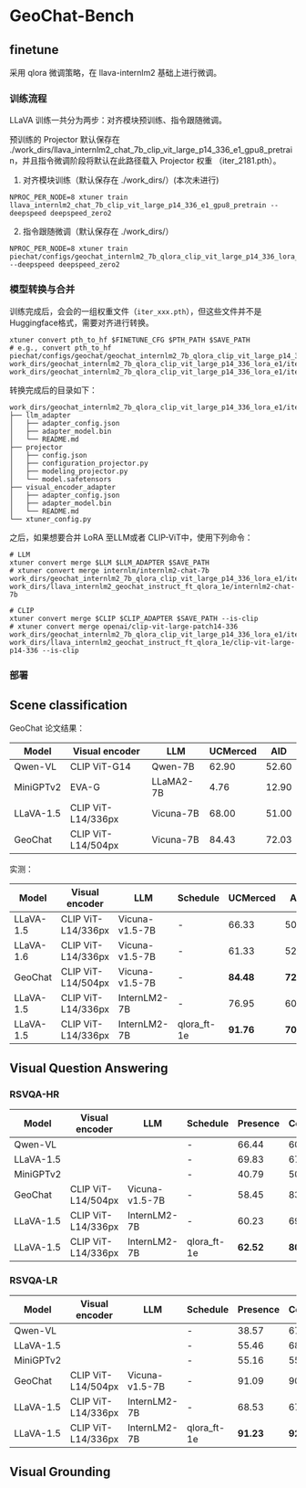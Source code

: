 # GeoChat-Bench


## finetune

采用 qlora 微调策略，在 llava-internlm2 基础上进行微调。

### 训练流程

LLaVA 训练一共分为两步：对齐模块预训练、指令跟随微调。

预训练的 Projector 默认保存在 ./work_dirs/llava_internlm2_chat_7b_clip_vit_large_p14_336_e1_gpu8_pretrain，并且指令微调阶段将默认在此路径载入 Projector 权重 （iter_2181.pth）。

1. 对齐模块训练（默认保存在 ./work_dirs/）(本次未进行)

```
NPROC_PER_NODE=8 xtuner train llava_internlm2_chat_7b_clip_vit_large_p14_336_e1_gpu8_pretrain --deepspeed deepspeed_zero2
```

2. 指令跟随微调（默认保存在 ./work_dirs/）

```
NPROC_PER_NODE=8 xtuner train piechat/configs/geochat_internlm2_7b_qlora_clip_vit_large_p14_336_lora_e1.py --deepspeed deepspeed_zero2
```

### 模型转换与合并

训练完成后，会会的一组权重文件（`iter_xxx.pth`），但这些文件并不是Huggingface格式，需要对齐进行转换。

```
xtuner convert pth_to_hf $FINETUNE_CFG $PTH_PATH $SAVE_PATH
# e.g., convert pth_to_hf piechat/configs/geochat/geochat_internlm2_7b_qlora_clip_vit_large_p14_336_lora_e1.py work_dirs/geochat_internlm2_7b_qlora_clip_vit_large_p14_336_lora_e1/iter_4826.pth work_dirs/geochat_internlm2_7b_qlora_clip_vit_large_p14_336_lora_e1/iter_4826_hf
```

转换完成后的目录如下：

```
work_dirs/geochat_internlm2_7b_qlora_clip_vit_large_p14_336_lora_e1/iter_4826_hf
├── llm_adapter
│   ├── adapter_config.json
│   ├── adapter_model.bin
│   └── README.md
├── projector
│   ├── config.json
│   ├── configuration_projector.py
│   ├── modeling_projector.py
│   └── model.safetensors
├── visual_encoder_adapter
│   ├── adapter_config.json
│   ├── adapter_model.bin
│   └── README.md
└── xtuner_config.py
```

之后，如果想要合并 LoRA 至LLM或者 CLIP-ViT中，使用下列命令：

```
# LLM
xtuner convert merge $LLM $LLM_ADAPTER $SAVE_PATH
# xtuner convert merge internlm/internlm2-chat-7b work_dirs/geochat_internlm2_7b_qlora_clip_vit_large_p14_336_lora_e1/iter_4826_hf/llm_adapter/ work_dirs/llava_internlm2_geochat_instruct_ft_qlora_1e/internlm2-chat-7b

# CLIP
xtuner convert merge $CLIP $CLIP_ADAPTER $SAVE_PATH --is-clip
# xtuner convert merge openai/clip-vit-large-patch14-336 work_dirs/geochat_internlm2_7b_qlora_clip_vit_large_p14_336_lora_e1/iter_4826_hf/visual_encoder_adapter work_dirs/llava_internlm2_geochat_instruct_ft_qlora_1e/clip-vit-large-p14-336 --is-clip
```

### 部署



## Scene classification

GeoChat 论文结果：

| Model     | Visual encoder     | LLM       | UCMerced | AID   |
| --------- | ------------------ | --------- | -------- | ----- |
| Qwen-VL   | CLIP ViT-G14       | Qwen-7B   | 62.90    | 52.60 |
| MiniGPTv2 | EVA-G              | LLaMA2-7B | 4.76     | 12.90 |
| LLaVA-1.5 | CLIP ViT-L14/336px | Vicuna-7B | 68.00    | 51.00 |
| GeoChat   | CLIP ViT-L14/504px | Vicuna-7B | 84.43    | 72.03 |

实测：

| Model     | Visual encoder     | LLM            | Schedule    | UCMerced  | AID       |
| --------- | ------------------ | -------------- | ----------- | --------- | --------- |
| LLaVA-1.5 | CLIP ViT-L14/336px | Vicuna-v1.5-7B | -           | 66.33     | 50.53     |
| LLaVA-1.6 | CLIP ViT-L14/336px | Vicuna-v1.5-7B | -           | 61.33     | 52.30     |
| GeoChat   | CLIP ViT-L14/504px | Vicuna-v1.5-7B | -           | **84.48** | **72.03** |
| LLaVA-1.5 | CLIP ViT-L14/336px | InternLM2-7B   | -           | 76.95     | 60.83     |
| LLaVA-1.5 | CLIP ViT-L14/336px | InternLM2-7B   | qlora_ft-1e | **91.76** | **70.73** |


## Visual Question Answering

### RSVQA-HR

| Model     | Visual encoder     | LLM            | Schedule    | Presence  | Comparison | Average Accuracy |
| --------- | ------------------ | -------------- | ----------- | --------- | ---------- | ---------------- |
| Qwen-VL   |                    |                | -           | 66.44     | 60.41      | 63.06            |
| LLaVA-1.5 |                    |                | -           | 69.83     | 67.29      | 68.40            |
| MiniGPTv2 |                    |                | -           | 40.79     | 50.91      | 46.46            |
| GeoChat   | CLIP ViT-L14/504px | Vicuna-v1.5-7B | -           | 58.45     | 83.19      | 72.30            |
| LLaVA-1.5 | CLIP ViT-L14/336px | InternLM2-7B   | -           | 60.23     | 69.28      | 65.37            |
| LLaVA-1.5 | CLIP ViT-L14/336px | InternLM2-7B   | qlora_ft-1e | **62.52** | **80.25**  | **72.59**        |

### RSVQA-LR

| Model     | Visual encoder     | LLM            | Schedule    | Presence  | Comparison | Rural/Urban | Average Accuracy |
| --------- | ------------------ | -------------- | ----------- | --------- | ---------- | ----------- | ---------------- |
| Qwen-VL   |                    |                | -           | 38.57     | 67.59      | 61.00       | 55.35            |
| LLaVA-1.5 |                    |                | -           | 55.46     | 68.20      | 59.00       | 62.77            |
| MiniGPTv2 |                    |                | -           | 55.16     | 55.22      | 39.00       | 54.96            |
| GeoChat   | CLIP ViT-L14/504px | Vicuna-v1.5-7B | -           | 91.09     | 90.33      | 94.00       | 90.70            |
| LLaVA-1.5 | CLIP ViT-L14/336px | InternLM2-7B   | -           | 68.53     | 67.17      | 64.00       | 66.57            |
| LLaVA-1.5 | CLIP ViT-L14/336px | InternLM2-7B   | qlora_ft-1e | **91.23** | **92.38**  | **96.00**   | **93.20**        |

## Visual Grounding


